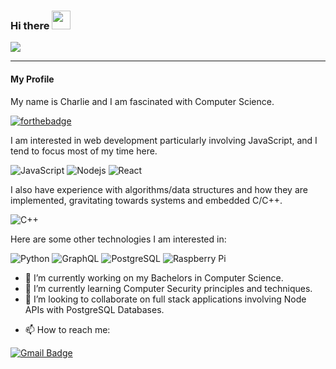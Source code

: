 ### Hi there <img src="https://raw.githubusercontent.com/aemmadi/aemmadi/master/wave.gif" width="30px">

![](https://komarev.com/ghpvc/?username=CM-IV&color=red)

----

#### My Profile

My name is Charlie and I am fascinated with Computer Science.

[![forthebadge](https://forthebadge.com/images/badges/powered-by-coffee.svg)](https://forthebadge.com)

I am interested in web development particularly involving JavaScript, and I tend to focus most of my time here.  

![JavaScript](https://img.shields.io/badge/-JavaScript-black?style=flat-square&logo=javascript)
![Nodejs](https://img.shields.io/badge/-Nodejs-black?style=flat-square&logo=Node.js)
![React](https://img.shields.io/badge/-React-black?style=flat-square&logo=react)


I also have experience with algorithms/data structures and how they are implemented, gravitating towards systems and embedded C/C++.

![C++](https://img.shields.io/badge/-C++-00599C?style=flat-square&logo=c)


Here are some other technologies I am interested in:

![Python](https://img.shields.io/badge/-Python-black?style=flat-square&logo=Python)
![GraphQL](https://img.shields.io/badge/-GraphQL-E10098?style=flat-square&logo=graphql)
![PostgreSQL](https://img.shields.io/badge/-PostgreSQL-336791?style=flat-square&logo=postgresql)
![Raspberry Pi](https://img.shields.io/badge/-Raspberry%20Pi-C51A4A?style=flat-square&logo=Raspberry-Pi)

- 🔭 I’m currently working on my Bachelors in Computer Science.
- 🌱 I’m currently learning Computer Security principles and techniques.
- 👯 I’m looking to collaborate on full stack applications involving Node APIs with PostgreSQL Databases.

<!--- 🤔 I’m looking for help with ...-->
<!--- 💬 Ask me about ...-->
- 📫 How to reach me:

[![Gmail Badge](https://img.shields.io/badge/-cmathIV@protonmail.com-c14438?style=flat-square&logo=Gmail&logoColor=white&link=mailto:cmathIV@protonmail.com)](mailto:cmathIV@protonmail.com)
